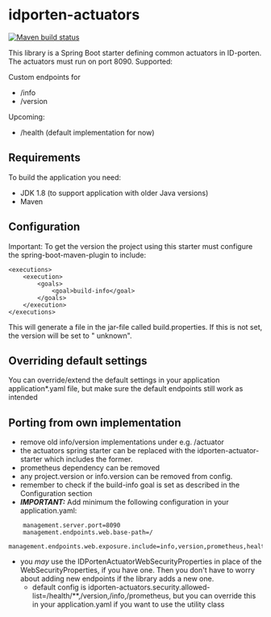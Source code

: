 # idporten-actuators

[![Maven build status](https://github.com/felleslosninger/idporten-actuator-starter/actions/workflows/call-maventests.yml/badge.svg)](https://github.com/felleslosninger/idporten-actuator-starter/actions/workflows/call-maventests.yml)

This library is a Spring Boot starter defining common actuators in ID-porten. The actuators must run on port 8090.
Supported:

Custom endpoints for
* /info
* /version

Upcoming:

* /health (default implementation for now)

## Requirements

To build the application you need:

* JDK 1.8 (to support application with older Java versions)
* Maven

## Configuration

Important: To get the version the project using this starter must configure the spring-boot-maven-plugin to include:

```
<executions>
    <execution>
        <goals>
            <goal>build-info</goal>
        </goals>
    </execution>
</executions>
```

This will generate a file in the jar-file called build.properties. If this is not set, the version will be set to "
unknown".

## Overriding default settings

You can override/extend the default settings in your application application*.yaml file, but make sure the default
endpoints still work as intended

## Porting from own implementation

- remove old info/version implementations under e.g. /actuator
- the actuators spring starter can be replaced with the idporten-actuator-starter which includes the former.
- prometheus dependency can be removed
- any project.version or info.version can be removed from config.
- remember to check if the build-info goal is set as described in the Configuration section
- ***IMPORTANT:*** Add minimum the following configuration in your application.yaml:

```
    management.server.port=8090
    management.endpoints.web.base-path=/
    management.endpoints.web.exposure.include=info,version,prometheus,health
```

- you _may_ use the IDPortenActuatorWebSecurityProperties in place of the WebSecurityProperties, if you have one. Then
  you don't have to worry about adding new endpoints if the library adds a new one.
    - default config is idporten-actuators.security.allowed-list=/health/**,/version,/info,/prometheus, but you can
      override this in your application.yaml if you want to use the utility class